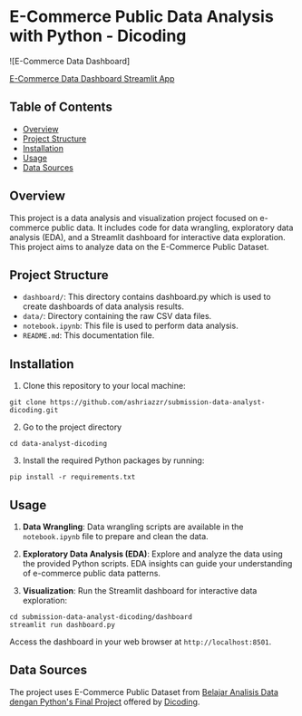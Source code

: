 # E-Commerce Public Data Analysis with Python - Dicoding

![E-Commerce Data Dashboard]

[E-Commerce Data Dashboard Streamlit App]([https://submission-data-analyst-dicoding-y2xyvrvw3zucy3wb8dzn6x.streamlit.app/])

## Table of Contents

- [Overview](#overview)
- [Project Structure](#project-structure)
- [Installation](#installation)
- [Usage](#usage)
- [Data Sources](#data-sources)

## Overview

This project is a data analysis and visualization project focused on e-commerce public data. It includes code for data wrangling, exploratory data analysis (EDA), and a Streamlit dashboard for interactive data exploration. This project aims to analyze data on the E-Commerce Public Dataset.

## Project Structure

- `dashboard/`: This directory contains dashboard.py which is used to create dashboards of data analysis results.
- `data/`: Directory containing the raw CSV data files.
- `notebook.ipynb`: This file is used to perform data analysis.
- `README.md`: This documentation file.

## Installation

1. Clone this repository to your local machine:

```
git clone https://github.com/ashriazzr/submission-data-analyst-dicoding.git
```

2. Go to the project directory

```
cd data-analyst-dicoding
```

3. Install the required Python packages by running:

```
pip install -r requirements.txt
```

## Usage

1. **Data Wrangling**: Data wrangling scripts are available in the `notebook.ipynb` file to prepare and clean the data.

2. **Exploratory Data Analysis (EDA)**: Explore and analyze the data using the provided Python scripts. EDA insights can guide your understanding of e-commerce public data patterns.

3. **Visualization**: Run the Streamlit dashboard for interactive data exploration:

```
cd submission-data-analyst-dicoding/dashboard
streamlit run dashboard.py
```

Access the dashboard in your web browser at `http://localhost:8501`.

## Data Sources

The project uses E-Commerce Public Dataset from [Belajar Analisis Data dengan Python's Final Project](https://drive.google.com/file/d/1MsAjPM7oKtVfJL_wRp1qmCajtSG1mdcK/view) offered by [Dicoding](https://www.dicoding.com/).
